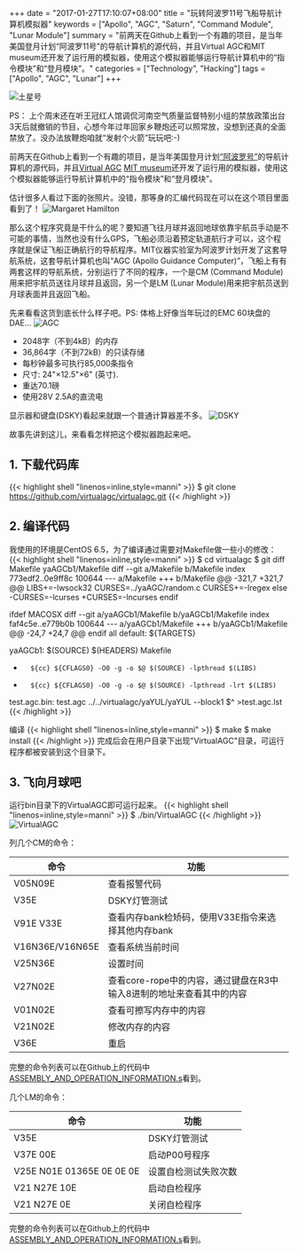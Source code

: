 +++
date = "2017-01-27T17:10:07+08:00"
title = "玩转阿波罗11号飞船导航计算机模拟器"
keywords = ["Apollo", "AGC", "Saturn", "Command Module", "Lunar Module"]
summary = "前两天在Github上看到一个有趣的项目，是当年美国登月计划“阿波罗11号”的导航计算机的源代码，并且Virtual AGC和MIT museum还开发了运行用的模拟器，使用这个模拟器能够运行导航计算机中的“指令模块”和“登月模块”。"
categories = ["Technology", "Hacking"]
tags = ["Apollo", "AGC", "Lunar"]
+++

![土星号](http://www.ibiblio.org/apollo/Saturn1B-transparent.png)

PS： 上个周末还在听王冠红人馆调侃河南空气质量监督特别小组的禁放政策出台3天后就撤销的节目，心想今年过年回家乡鞭炮还可以照常放，没想到还真的全面禁放了。没办法放鞭炮咱就“发射个火箭”玩玩吧:-)

前两天在Github上看到一个有趣的项目，是当年美国登月计划[“阿波罗号”](https://github.com/virtualagc/virtualagc)的导航计算机的源代码，并且[Virtual AGC](http://www.ibiblio.org/apollo/) [MIT museum](http://mitmuseum.mit.edu)还开发了运行用的模拟器，使用这个模拟器能够运行导航计算机中的“指令模块”和“登月模块”。

估计很多人看过下面的张照片。没错，那等身的汇编代码现在可以在这个项目里面看到了！
![Margaret Hamilton](http://news.mit.edu/sites/mit.edu.newsoffice/files/styles/news_article_image_top_slideshow/public/images/2016/margaret-hamilton-mit-apollo-code.jpeg?itok=Gd6FBFbH)

那么这个程序究竟是干什么的呢？要知道飞往月球并返回地球依靠宇航员手动是不可能的事情，当然也没有什么GPS，飞船必须沿着预定轨道航行才可以，这个程序就是保证飞船正确航行的导航程序。MIT仪器实验室为阿波罗计划开发了这套导航系统，这套导航计算机也叫“AGC (Apollo Guidance Computer)”，飞船上有有两套这样的导航系统，分别运行了不同的程序，一个是CM (Command Module)用来把宇航员送往月球并且返回，另一个是LM (Lunar Module)用来把宇航员送到月球表面并且返回飞船。

先来看看这货到底长什么样子吧。PS: 体格上好像当年玩过的EMC 60块盘的DAE...
![AGC](http://www.ibiblio.org/apollo/P6210643_AGC.png)

* 2048字（不到4kB）的内存
* 36,864字（不到72kB）的只读存储
* 每秒钟最多可执行85,000条指令
* 尺寸: 24"×12.5"×6" (英寸).
* 重达70.1磅
* 使用28V 2.5A的直流电

显示器和键盘(DSKY)看起来就跟一个普通计算器差不多。
![DSKY](http://www.ibiblio.org/apollo/RealDSKY-thumb.jpg)


故事先讲到这儿，来看看怎样把这个模拟器跑起来吧。
## 1. 下载代码库
{{< highlight shell "linenos=inline,style=manni" >}}
$ git clone https://github.com/virtualagc/virtualagc.git
{{< /highlight >}}

## 2. 编译代码
我使用的环境是CentOS 6.5，为了编译通过需要对Makefile做一些小的修改：
{{< highlight shell "linenos=inline,style=manni" >}}
$ cd virtualagc
$ git diff Makefile yaAGCb1/Makefile
diff --git a/Makefile b/Makefile
index 773edf2..0e9ff8c 100644
--- a/Makefile
+++ b/Makefile
@@ -321,7 +321,7 @@ LIBS+=-lwsock32
 CURSES=../yaAGC/random.c
 CURSES+=-lregex
 else
-CURSES=-lcurses
+CURSES=-lncurses
 endif

 ifdef MACOSX
diff --git a/yaAGCb1/Makefile b/yaAGCb1/Makefile
index faf4c5e..e779b0b 100644
--- a/yaAGCb1/Makefile
+++ b/yaAGCb1/Makefile
@@ -24,7 +24,7 @@ endif
 all default: ${TARGETS}

 yaAGCb1: $(SOURCE) $(HEADERS) Makefile
-       ${cc} ${CFLAGS0} -O0 -g -o $@ $(SOURCE) -lpthread $(LIBS)
+       ${cc} ${CFLAGS0} -O0 -g -o $@ $(SOURCE) -lpthread -lrt $(LIBS)

 test.agc.bin: test.agc
        ../../virtualagc/yaYUL/yaYUL --block1 $^ >test.agc.lst
{{< /highlight >}}

编译
{{< highlight shell "linenos=inline,style=manni" >}}
$ make
$ make install
{{< /highlight >}}
完成后会在用户目录下出现"VirtualAGC"目录，可运行程序都被安装到这个目录下。


## 3. 飞向月球吧
运行bin目录下的VirtualAGC即可运行起来。
{{< highlight shell "linenos=inline,style=manni" >}}
$ ./bin/VirtualAGC
{{< /highlight >}}
![VirtualAGC](http://imglf2.nosdn.127.net/img/NGpJbGd3MUdOUDN1eHVZY2NuYjJrM1dQVjlHOWwyRk1wQ3k0eTVocm9zY0VCNDIvMThmbWFRPT0.gif)

列几个CM的命令：

| 命令 | 功能 |
| ---- | ---- |
| V05N09E | 查看报警代码 |
| V35E | DSKY灯管测试 |
| V91E V33E | 查看内存bank检矫码，使用V33E指令来选择其他内存bank |
| V16N36E/V16N65E | 查看系统当前时间 |
| V25N36E | 设置时间 |
| V27N02E | 查看core-rope中的内容，通过键盘在R3中输入8进制的地址来查看其中的内容 |
| V01N02E | 查看可擦写内存中的内容 |
| V21N02E | 修改内存的内容 |
| V36E | 重启 |

完整的命令列表可以在Github上的代码中[ASSEMBLY_AND_OPERATION_INFORMATION.s](https://github.com/virtualagc/virtualagc/blob/master/Colossus249/ASSEMBLY_AND_OPERATION_INFORMATION.agc)看到。

几个LM的命令：

| 命令 | 功能 |
| ---- | ---- |
| V35E | DSKY灯管测试 |
| V37E 00E | 启动P00号程序 |
| V25E N01E 01365E 0E 0E 0E | 设置自检测试失败次数 |
| V21 N27E 10E | 启动自检程序 |
| V21 N27E 0E | 关闭自检程序 |

完整的命令列表可以在Github上的代码中[ASSEMBLY_AND_OPERATION_INFORMATION.s](https://github.com/virtualagc/virtualagc/blob/master/Luminary099/ASSEMBLY_AND_OPERATION_INFORMATION.agc)看到。
